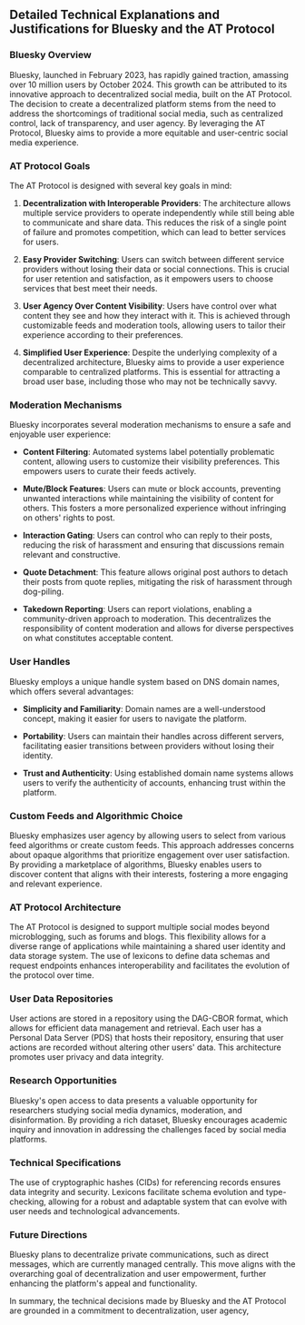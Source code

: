 ## Detailed Technical Explanations and Justifications for Bluesky and the AT Protocol

### Bluesky Overview
Bluesky, launched in February 2023, has rapidly gained traction, amassing over 10 million users by October 2024. This growth can be attributed to its innovative approach to decentralized social media, built on the AT Protocol. The decision to create a decentralized platform stems from the need to address the shortcomings of traditional social media, such as centralized control, lack of transparency, and user agency. By leveraging the AT Protocol, Bluesky aims to provide a more equitable and user-centric social media experience.

### AT Protocol Goals
The AT Protocol is designed with several key goals in mind:

1. **Decentralization with Interoperable Providers**: The architecture allows multiple service providers to operate independently while still being able to communicate and share data. This reduces the risk of a single point of failure and promotes competition, which can lead to better services for users.

2. **Easy Provider Switching**: Users can switch between different service providers without losing their data or social connections. This is crucial for user retention and satisfaction, as it empowers users to choose services that best meet their needs.

3. **User Agency Over Content Visibility**: Users have control over what content they see and how they interact with it. This is achieved through customizable feeds and moderation tools, allowing users to tailor their experience according to their preferences.

4. **Simplified User Experience**: Despite the underlying complexity of a decentralized architecture, Bluesky aims to provide a user experience comparable to centralized platforms. This is essential for attracting a broad user base, including those who may not be technically savvy.

### Moderation Mechanisms
Bluesky incorporates several moderation mechanisms to ensure a safe and enjoyable user experience:

- **Content Filtering**: Automated systems label potentially problematic content, allowing users to customize their visibility preferences. This empowers users to curate their feeds actively.

- **Mute/Block Features**: Users can mute or block accounts, preventing unwanted interactions while maintaining the visibility of content for others. This fosters a more personalized experience without infringing on others' rights to post.

- **Interaction Gating**: Users can control who can reply to their posts, reducing the risk of harassment and ensuring that discussions remain relevant and constructive.

- **Quote Detachment**: This feature allows original post authors to detach their posts from quote replies, mitigating the risk of harassment through dog-piling.

- **Takedown Reporting**: Users can report violations, enabling a community-driven approach to moderation. This decentralizes the responsibility of content moderation and allows for diverse perspectives on what constitutes acceptable content.

### User Handles
Bluesky employs a unique handle system based on DNS domain names, which offers several advantages:

- **Simplicity and Familiarity**: Domain names are a well-understood concept, making it easier for users to navigate the platform.

- **Portability**: Users can maintain their handles across different servers, facilitating easier transitions between providers without losing their identity.

- **Trust and Authenticity**: Using established domain name systems allows users to verify the authenticity of accounts, enhancing trust within the platform.

### Custom Feeds and Algorithmic Choice
Bluesky emphasizes user agency by allowing users to select from various feed algorithms or create custom feeds. This approach addresses concerns about opaque algorithms that prioritize engagement over user satisfaction. By providing a marketplace of algorithms, Bluesky enables users to discover content that aligns with their interests, fostering a more engaging and relevant experience.

### AT Protocol Architecture
The AT Protocol is designed to support multiple social modes beyond microblogging, such as forums and blogs. This flexibility allows for a diverse range of applications while maintaining a shared user identity and data storage system. The use of lexicons to define data schemas and request endpoints enhances interoperability and facilitates the evolution of the protocol over time.

### User Data Repositories
User actions are stored in a repository using the DAG-CBOR format, which allows for efficient data management and retrieval. Each user has a Personal Data Server (PDS) that hosts their repository, ensuring that user actions are recorded without altering other users' data. This architecture promotes user privacy and data integrity.

### Research Opportunities
Bluesky's open access to data presents a valuable opportunity for researchers studying social media dynamics, moderation, and disinformation. By providing a rich dataset, Bluesky encourages academic inquiry and innovation in addressing the challenges faced by social media platforms.

### Technical Specifications
The use of cryptographic hashes (CIDs) for referencing records ensures data integrity and security. Lexicons facilitate schema evolution and type-checking, allowing for a robust and adaptable system that can evolve with user needs and technological advancements.

### Future Directions
Bluesky plans to decentralize private communications, such as direct messages, which are currently managed centrally. This move aligns with the overarching goal of decentralization and user empowerment, further enhancing the platform's appeal and functionality.

In summary, the technical decisions made by Bluesky and the AT Protocol are grounded in a commitment to decentralization, user agency,